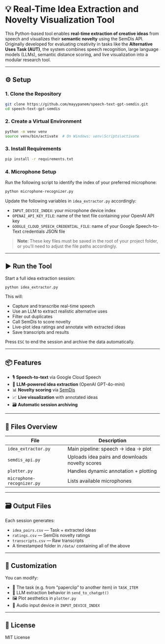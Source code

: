 # 💡 Real-Time Idea Extraction and Novelty Visualization Tool

This Python-based tool enables **real-time extraction of creative ideas** from speech and visualizes their **semantic novelty** using the SemDis API. Originally developed for evaluating creativity in tasks like the **Alternative Uses Task (AUT)**, the system combines speech recognition, large language models (LLMs), semantic distance scoring, and live visualization into a modular research tool.

---

## ⚙️ Setup

### 1. Clone the Repository
```bash
git clone https://github.com/mayypanem/speech-text-gpt-semdis.git
cd speech-text-gpt-semdis
```

### 2. Create a Virtual Environment
```bash
python -m venv venv
source venv/bin/activate  # On Windows: venv\Scripts\activate
```

### 3. Install Requirements
```bash
pip install -r requirements.txt
```

### 4. Microphone Setup
Run the following script to identify the index of your preferred microphone:
```bash
python microphone-recognizer.py
```

Update the following variables in `idea_extractor.py` accordingly:
- `INPUT_DEVICE_INDEX`: your microphone device index
- `OPENAI_API_KEY_FILE`: name of the text file containing your OpenAI API key
- `GOOGLE_CLOUD_SPEECH_CREDENTIAL_FILE`: name of your Google Speech-to-Text credentials JSON file

> **Note**: These key files must be saved in the root of your project folder, or you’ll need to adjust the file paths accordingly.

---

## ▶️ Run the Tool

Start a full idea extraction session:
```bash
python idea_extractor.py
```

This will:
- Capture and transcribe real-time speech
- Use an LLM to extract realistic alternative uses
- Filter out duplicates
- Call SemDis to score novelty
- Live-plot idea ratings and annotate with extracted ideas
- Save transcripts and results

Press `ESC` to end the session and archive the data automatically.

---

## 📦 Features

- 🎙️ **Speech-to-text** via Google Cloud Speech
- 🧠 **LLM-powered idea extraction** (OpenAI GPT-4o-mini)
- 📊 **Novelty scoring** via [SemDis](https://cap.ist.psu.edu/semdis)
- 📈 **Live visualization** with annotated ideas
- 🗃️ **Automatic session archiving**

---

## 📂 Files Overview

| File | Description |
|------|-------------|
| `idea_extractor.py` | Main pipeline: speech → idea → plot |
| `semdis_api.py`     | Uploads idea pairs and downloads novelty scores |
| `plotter.py`        | Handles dynamic annotation + plotting |
| `microphone-recognizer.py` | Lists available microphones |

---

## 🗃️ Output Files

Each session generates:
- `idea_pairs.csv` — Task + extracted ideas
- `ratings.csv` — SemDis novelty ratings
- `transcripts.csv` — Raw transcripts
- A timestamped folder in `/data/` containing all of the above

---

## 🧪 Customization

You can modify:
- 🎯 The task (e.g. from “paperclip” to another item) in `TASK_ITEM`
- 💬 LLM extraction behavior in `send_to_chatgpt()`
- 🖼 Plot aesthetics in `plotter.py`
- 🎤 Audio input device in `INPUT_DEVICE_INDEX`

---

## 📄 License

MIT License
